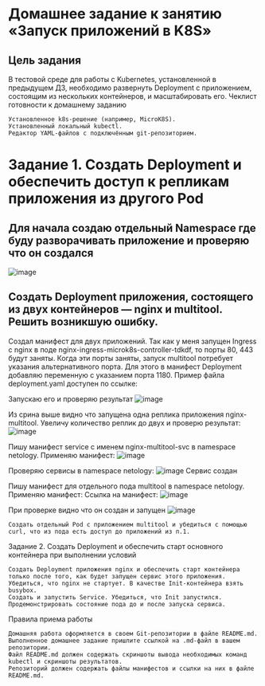# Домашнее задание к занятию «Запуск приложений в K8S»

## Цель задания

В тестовой среде для работы с Kubernetes, установленной в предыдущем ДЗ, необходимо развернуть Deployment с приложением, состоящим из нескольких контейнеров, и масштабировать его.
Чеклист готовности к домашнему заданию

    Установленное k8s-решение (например, MicroK8S).
    Установленный локальный kubectl.
    Редактор YAML-файлов с подключённым git-репозиторием.

# Задание 1. Создать Deployment и обеспечить доступ к репликам приложения из другого Pod

## Для начала создаю отдельный Namespace где буду разворачивать приложение и проверяю что он создался
![image](https://github.com/IOSorokin/Kubernetes/assets/148979909/7f465029-1827-4a3b-a45e-57b726ec446c)

##    Создать Deployment приложения, состоящего из двух контейнеров — nginx и multitool. Решить возникшую ошибку.
  Создал манифест для двух приложений. Так как у меня запущен Ingress с nginx в поде nginx-ingress-microk8s-controller-tdkdf, то порты 80, 443 будут заняты. Когда эти порты заняты, запуск multitool потребует указания альтернативного порта. Для этого в манифест Deployment добавляю переменную с указанием порта 1180.
Пример файла deployment.yaml доступен по ссылке:

Запускаю его и проверяю результат
![image](https://github.com/IOSorokin/Kubernetes/assets/148979909/4c42b8a1-39d6-43f6-93dc-154aac26b421)

Из срина выше видно что запущена одна реплика приложения nginx-multitool. Увеличу количество реплик до двух и проверю результат:
![image](https://github.com/IOSorokin/Kubernetes/assets/148979909/65c67359-d6c8-485a-aad3-9f6b92a2bcca)

Пишу манифест service с именем nginx-multitool-svc в namespace netology. Применяю манифест:
![image](https://github.com/IOSorokin/Kubernetes/assets/148979909/8dc3cfac-b7a7-4aae-a047-a2e936398c5a)

Проверяю сервисы в namespace netology:
![image](https://github.com/IOSorokin/Kubernetes/assets/148979909/7aa93874-80da-46b8-bcd8-8b55cfd983f8)
Сервис создан

Пишу манифест для отдельного пода multitool в namespace netology. Применяю манифест:
Ссылка на манифест:
![image](https://github.com/IOSorokin/Kubernetes/assets/148979909/614f6c15-587e-4642-9312-b6f27d557876)

При проверке видно что он создан и запущен
![image](https://github.com/IOSorokin/Kubernetes/assets/148979909/e6ad6386-3bcc-41dd-8ad5-3c590a51f968)



    Создать отдельный Pod с приложением multitool и убедиться с помощью curl, что из пода есть доступ до приложений из п.1.

Задание 2. Создать Deployment и обеспечить старт основного контейнера при выполнении условий

    Создать Deployment приложения nginx и обеспечить старт контейнера только после того, как будет запущен сервис этого приложения.
    Убедиться, что nginx не стартует. В качестве Init-контейнера взять busybox.
    Создать и запустить Service. Убедиться, что Init запустился.
    Продемонстрировать состояние пода до и после запуска сервиса.

Правила приема работы

    Домашняя работа оформляется в своем Git-репозитории в файле README.md. Выполненное домашнее задание пришлите ссылкой на .md-файл в вашем репозитории.
    Файл README.md должен содержать скриншоты вывода необходимых команд kubectl и скриншоты результатов.
    Репозиторий должен содержать файлы манифестов и ссылки на них в файле README.md.

